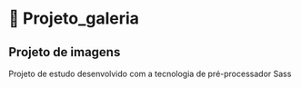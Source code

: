 # 🎈  Projeto_galeria
## Projeto de imagens
<div>
  <span>Projeto de estudo desenvolvido com a tecnologia de pré-processador Sass</span>
</div>


